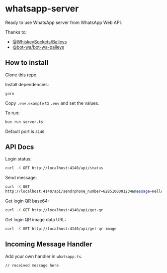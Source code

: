 # whatsapp-server

Ready to use WhatsApp server from WhatsApp Web API.

Thanks to:

- [@WhiskeySockets/Baileys](https://github.com/WhiskeySockets/Baileys)
- [@bot-wa/bot-wa-baileys](https://github.com/andresayac/bot-wa-baileys)

## How to install

Clone this repo.

Install dependencies:

```sh
yarn
```

Copy `.env.example` to `.env` and set the values.

To run:

```bash
bun run server.ts
```

Default port is `4140`.

## API Docs

Login status:

```sh
curl -X GET http://localhost:4140/api/status
```

Send message:

```sh
curl -X GET
http://localhost:4140/api/send?phone_number=6285100001234&message=Hello%20World
```

Get login QR base64:

```sh
curl -X GET http://localhost:4140/api/get-qr
```

Get login QR image data URL:

```sh
curl -X GET http://localhost:4140/api/get-qr-image
```

## Incoming Message Handler

Add your own handler in `whatsapp.ts`.

```node
// received message here
```
